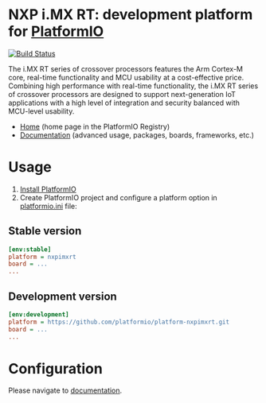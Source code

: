 # NXP i.MX RT: development platform for [PlatformIO](https://platformio.org)

[![Build Status](https://github.com/platformio/platform-nxpimxrt/workflows/Examples/badge.svg)](https://github.com/platformio/platform-nxpimxrt/actions)

The i.MX RT series of crossover processors features the Arm Cortex-M core, real-time functionality and MCU usability at a cost-effective price. Combining high performance with real-time functionality, the i.MX RT series of crossover processors are designed to support next-generation IoT applications with a high level of integration and security balanced with MCU-level usability.

* [Home](https://registry.platformio.org/platforms/platformio/nxpimxrt) (home page in the PlatformIO Registry)
* [Documentation](https://docs.platformio.org/page/platforms/nxpimxrt.html) (advanced usage, packages, boards, frameworks, etc.)

# Usage

1. [Install PlatformIO](https://platformio.org)
2. Create PlatformIO project and configure a platform option in [platformio.ini](https://docs.platformio.org/page/projectconf.html) file:

## Stable version

```ini
[env:stable]
platform = nxpimxrt
board = ...
...
```

## Development version

```ini
[env:development]
platform = https://github.com/platformio/platform-nxpimxrt.git
board = ...
...
```

# Configuration

Please navigate to [documentation](https://docs.platformio.org/page/platforms/nxpimxrt.html).

